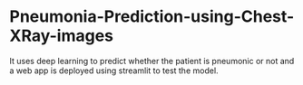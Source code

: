 # Pneumonia-Prediction-using-Chest-XRay-images
It uses deep learning to predict whether the patient is pneumonic or not and a web app is deployed using streamlit to test the model.
